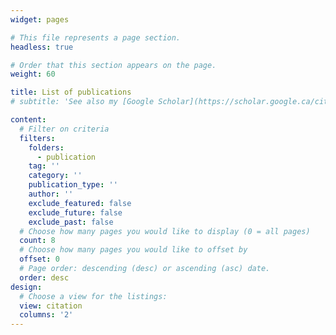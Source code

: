 ```yaml
---
widget: pages

# This file represents a page section.
headless: true

# Order that this section appears on the page.
weight: 60

title: List of publications
# subtitle: 'See also my [Google Scholar](https://scholar.google.ca/citations?user=O91m5KkAAAAJ&hl=en).'

content:
  # Filter on criteria
  filters:
    folders:
      - publication
    tag: ''
    category: ''
    publication_type: ''
    author: ''
    exclude_featured: false
    exclude_future: false
    exclude_past: false
  # Choose how many pages you would like to display (0 = all pages)
  count: 8
  # Choose how many pages you would like to offset by
  offset: 0
  # Page order: descending (desc) or ascending (asc) date.
  order: desc
design:
  # Choose a view for the listings:
  view: citation
  columns: '2'
---
```

